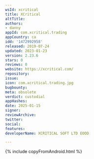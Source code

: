```yaml
---
wsId: xcritical
title: XCritical
altTitle: 
authors:
- danny
appId: com.xcritical.trading
appCountry: ca
idd: '1472992958'
released: 2019-07-24
updated: 2023-01-23
version: 2.23.6
stars: 0
reviews: 0
website: https://xcritical.com/
repository: 
issue: 
icon: com.xcritical.trading.jpg
bugbounty: 
meta: obsolete
verdict: custodial
appHashes: 
date: 2025-01-15
signer: 
reviewArchive: 
twitter: 
social: 
features: 
developerName: XCRITICAL SOFT LTD EOOD

---
```


{% include copyFromAndroid.html %}